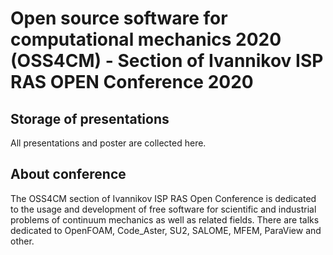 # Open source software for computational mechanics 2020 (OSS4CM) - Section of Ivannikov ISP RAS OPEN Conference 2020

## Storage of presentations

All presentations and poster are collected here.

## About conference

The OSS4CM section of Ivannikov ISP RAS Open Conference is dedicated to the usage and development of free software for scientific and industrial problems of continuum mechanics as well as related fields. There are talks dedicated to OpenFOAM, Code_Aster, SU2, SALOME, MFEM, ParaView and other.

